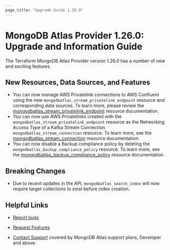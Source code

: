 ```yaml
---
page_title: "Upgrade Guide 1.26.0"
---
```


# MongoDB Atlas Provider 1.26.0: Upgrade and Information Guide

The Terraform MongoDB Atlas Provider version 1.26.0 has a number of new and exciting features.

## New Resources, Data Sources, and Features

- You can now manage AWS Privatelink connections to AWS Confluent using the new `mongodbatlas_stream_privatelink_endpoint` resource and corresponding data sources. To learn more, please review the [mongodbatlas_stream_privatelink_endpoint](https://registry.terraform.io/providers/mongodb/mongodbatlas/latest/docs/resources/stream_privatelink_endpoint) resource documentation.
- You can now use AWS Privatelinks created with the `mongodbatlas_stream_privatelink_endpoint` resource as the Networking Access Type of a Kafka Stream Connection `mongodbatlas_stream_connection` resource. To learn more, see the [mongodbatlas_stream_connection](https://registry.terraform.io/providers/mongodb/mongodbatlas/latest/docs/resources/stream_connection#networking) resource documentation.
- You can now disable a Backup compliance policy by deleting the `mongodbatlas_backup_compliance_policy` resource. To learn more, see the [mongodbatlas_backup_compliance_policy](https://registry.terraform.io/providers/mongodb/mongodbatlas/latest/docs/resources/backup_compliance_policy) resource documentation.

## Breaking Changes

- Due to recent updates in the API, `mongodbatlas_search_index` will now require target collections to exist before index creation.

## Helpful Links

* [Report bugs](https://github.com/mongodb/terraform-provider-mongodbatlas/issues)

* [Request Features](https://feedback.mongodb.com/forums/924145-atlas?category_id=370723)

* [Contact Support](https://docs.atlas.mongodb.com/support/) covered by MongoDB Atlas support plans, Developer and above.
